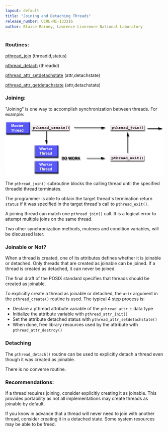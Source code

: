 ```yaml
---
layout: default
title: "Joining and Detaching Threads"
release_number: UCRL-MI-133316
author: Blaise Barney, Lawrence Livermore National Laboratory
---
```


### Routines:
[pthread_join](man/pthread_join.txt) (threadid,status)

[pthread_detach](man/pthread_detach.txt) (threadid)

[pthread_attr_setdetachstate](man/pthread_attr_setdetachstate.txt) (attr,detachstate)

[pthread_attr_getdetachstate](man/pthread_attr_getdetachstate.txt) (attr,detachstate)

### Joining:

"Joining" is one way to accomplish synchronization between threads. For example:

![joining](images/joining.gif)

The `pthread_join()` subroutine blocks the calling thread until the specified threadid thread terminates.

The programmer is able to obtain the target thread's termination return `status` if it was specified in the target thread's call to `pthread_exit()`.

A joining thread can match one `pthread_join()` call. It is a logical error to attempt multiple joins on the same thread.

Two other synchronization methods, mutexes and condition variables, will be discussed later.

### Joinable or Not?

When a thread is created, one of its attributes defines whether it is joinable or detached. Only threads that are created as joinable can be joined. If a thread is created as detached, it can never be joined.

The final draft of the POSIX standard specifies that threads should be created as joinable.

To explicitly create a thread as joinable or detached, the `attr` argument in the `pthread_create()` routine is used. The typical 4 step process is:

* Declare a pthread attribute variable of the `pthread_attr_t` data type
* Initialize the attribute variable with `pthread_attr_init()`
* Set the attribute detached status with `pthread_attr_setdetachstate()`
* When done, free library resources used by the attribute with `pthread_attr_destroy()`

### Detaching 

The `pthread_detach()` routine can be used to explicitly detach a thread even though it was created as joinable.

There is no converse routine.

### Recommendations:

If a thread requires joining, consider explicitly creating it as joinable. This provides portability as not all implementations may create threads as joinable by default.

If you know in advance that a thread will never need to join with another thread, consider creating it in a detached state. Some system resources may be able to be freed.
